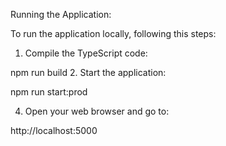 Running the Application:

To run the application locally, following this steps:
 1. Compile the TypeScript code:
    
  npm run build
 2. Start the application:
 
  npm run start:prod
  
 4. Open your web browser and go to:

 http://localhost:5000
